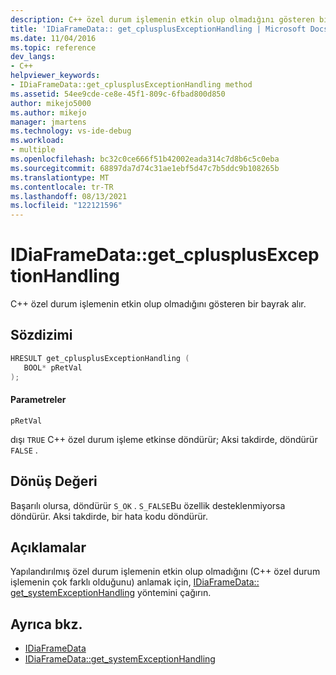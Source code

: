 ```yaml
---
description: C++ özel durum işlemenin etkin olup olmadığını gösteren bir bayrak alır.
title: 'IDiaFrameData:: get_cplusplusExceptionHandling | Microsoft Docs'
ms.date: 11/04/2016
ms.topic: reference
dev_langs:
- C++
helpviewer_keywords:
- IDiaFrameData::get_cplusplusExceptionHandling method
ms.assetid: 54ee9cde-ce8e-45f1-809c-6fbad800d850
author: mikejo5000
ms.author: mikejo
manager: jmartens
ms.technology: vs-ide-debug
ms.workload:
- multiple
ms.openlocfilehash: bc32c0ce666f51b42002eada314c7d8b6c5c0eba
ms.sourcegitcommit: 68897da7d74c31ae1ebf5d47c7b5ddc9b108265b
ms.translationtype: MT
ms.contentlocale: tr-TR
ms.lasthandoff: 08/13/2021
ms.locfileid: "122121596"
---
```

# <a name="idiaframedataget_cplusplusexceptionhandling"></a>IDiaFrameData::get_cplusplusExceptionHandling
C++ özel durum işlemenin etkin olup olmadığını gösteren bir bayrak alır.

## <a name="syntax"></a>Sözdizimi

```C++
HRESULT get_cplusplusExceptionHandling ( 
   BOOL* pRetVal
);
```

#### <a name="parameters"></a>Parametreler
 `pRetVal`

dışı `TRUE` C++ özel durum işleme etkinse döndürür; Aksi takdirde, döndürür `FALSE` .

## <a name="return-value"></a>Dönüş Değeri
 Başarılı olursa, döndürür `S_OK` . `S_FALSE`Bu özellik desteklenmiyorsa döndürür. Aksi takdirde, bir hata kodu döndürür.

## <a name="remarks"></a>Açıklamalar
 Yapılandırılmış özel durum işlemenin etkin olup olmadığını (C++ özel durum işlemenin çok farklı olduğunu) anlamak için, [IDiaFrameData:: get_systemExceptionHandling](../../debugger/debug-interface-access/idiaframedata-get-systemexceptionhandling.md) yöntemini çağırın.

## <a name="see-also"></a>Ayrıca bkz.
- [IDiaFrameData](../../debugger/debug-interface-access/idiaframedata.md)
- [IDiaFrameData::get_systemExceptionHandling](../../debugger/debug-interface-access/idiaframedata-get-systemexceptionhandling.md)
